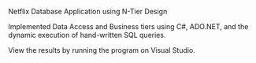 Netflix Database Application using N-Tier Design

Implemented Data Access and Business tiers using C#, ADO.NET, and the dynamic execution of hand-written SQL queries.

View the results by running the program on Visual Studio.
